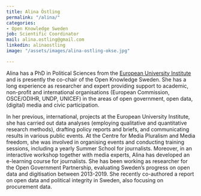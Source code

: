 ```yaml
---
title: Alina Östling
permalink: "/alina/"
categories:
- Open Knowledge Sweden
job: Scientific Coordinator
mail: alina.ostling@gmail.com
linkedin: alinaostling
image: "/assets/images/alina-ostling-okse.jpg"

---
```

Alina has a PhD in Political Sciences from the [European University Institute](http://www.eui.eu) and is presently the co-chair of the Open Knowledge Sweden. She has a long experience as researcher and expert providing support to academic, non-profit and international organisations (European Commission, OSCE/ODIHR, UNDP, UNICEF) in the areas of open government, open data, (digital) media and civic participation.

In her previous, international, projects at the European University Institute, she has carried out data analyses (employing qualitative and quantitative research methods), drafting policy reports and briefs, and communicating results in various public events. At the Centre for Media Pluralism and Media freedom, she was involved in organising events and conducting training sessions, including a yearly Summer School for journalists. Moreover, in an interactive workshop together with media experts, Alina has developed an e-learning course for journalists. She has been working as researcher for the Open Government Partnership, evaluating Sweden’s progress on open data and digitisation between 2013-2019. She recently co-authored a report on open data and political integrity in Sweden, also focusing on procurement data.
